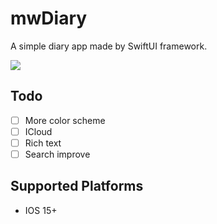 # mwDiary

 A simple diary app made by SwiftUI framework.

![](https://github.com/wxmvv/mwDiary/raw/main/mwDiary.png)

## Todo

- [ ] More color scheme
- [ ] ICloud
- [ ] Rich text
- [ ] Search improve

## Supported Platforms

- IOS 15+
